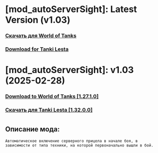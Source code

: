 # [mod_autoServerSight]: Latest Version (v1.03)
### [**Скачать для World of Tanks**](https://github.com/spoter/spoter-mods/releases/download/latest/mod_autoServerSight.zip)
### [**Download for Tanki Lesta**](https://github.com/spoter/spoter-mods/releases/download/latest/mod_autoServerSight_RU.zip)
#
# [mod_autoServerSight]: v1.03 (2025-02-28)
### [**Download to World of Tanks [1.27.1.0]**](https://github.com/spoter/spoter-mods/releases/download/v7/mod_autoServerSight.zip)
### [**Скачать для Tanki Lesta [1.32.0.0]**](https://github.com/spoter/spoter-mods/releases/download/v7/mod_autoServerSight_RU.zip)
#
## Описание мода:
    Автоматическое включение серверного прицела в начале боя, в зависимости от типа техники, на которой первоначально вышли в бой.

